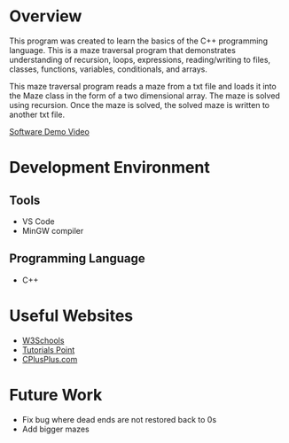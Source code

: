 # Overview

This program was created to learn the basics of the C++ programming language.  This is a maze traversal program that demonstrates understanding of recursion, loops, expressions, reading/writing to files, classes, functions, variables, conditionals, and arrays. 

This maze traversal program reads a maze from a txt file and loads it into the Maze class in the form of a two dimensional array.  The maze is solved using recursion. Once the maze is solved, the solved maze is written to another txt file.    

[Software Demo Video](https://youtu.be/VPspaLUQdik)

# Development Environment

## Tools
* VS Code
* MinGW compiler
## Programming Language
* C++
# Useful Websites

* [W3Schools](https://www.w3schools.com/cpp/)
* [Tutorials Point](https://www.tutorialspoint.com/)
* [CPlusPlus.com](https://cplusplus.com/doc/tutorial/pointers/)


# Future Work

* Fix bug where dead ends are not restored back to 0s
* Add bigger mazes
